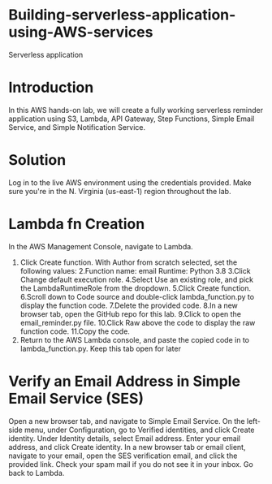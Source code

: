 # Building-serverless-application-using-AWS-services
Serverless application
<!--  -->
# Introduction
In this AWS hands-on lab, we will create a fully working serverless reminder application using S3, Lambda, API Gateway, Step Functions, Simple Email Service, and Simple Notification Service.
# Solution
Log in to the live AWS environment using the credentials provided. Make sure you're in the N. Virginia (us-east-1) region throughout the lab.
# Lambda fn Creation
In the AWS Management Console, navigate to Lambda.
1. Click Create function.
    With Author from scratch selected, set the following values:
2.Function name: email
Runtime: Python 3.8
3.Click Change default execution role.
4.Select Use an existing role, and pick the LambdaRuntimeRole from the dropdown.
5.Click Create function.
6.Scroll down to Code source and double-click lambda_function.py to display the function code.
7.Delete the provided code.
8.In a new browser tab, open the GitHub repo for this lab.
9.Click to open the email_reminder.py file.
10.Click Raw above the code to display the raw function code.
11.Copy the code.
12. Return to the AWS Lambda console, and paste the copied code in to lambda_function.py. Keep this tab open for later

# Verify an Email Address in Simple Email Service (SES)
Open a new browser tab, and navigate to Simple Email Service.
On the left-side menu, under Configuration, go to Verified identities, and click Create identity.
Under Identity details, select Email address.
Enter your email address, and click Create identity.
In a new browser tab or email client, navigate to your email, open the SES verification email, and click the provided link. Check your spam mail if you do not see it in your inbox.
Go back to Lambda.

